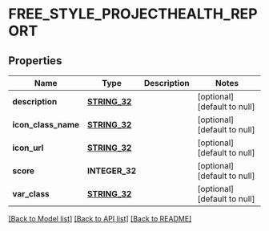 # FREE_STYLE_PROJECTHEALTH_REPORT

## Properties
Name | Type | Description | Notes
------------ | ------------- | ------------- | -------------
**description** | [**STRING_32**](STRING_32.md) |  | [optional] [default to null]
**icon_class_name** | [**STRING_32**](STRING_32.md) |  | [optional] [default to null]
**icon_url** | [**STRING_32**](STRING_32.md) |  | [optional] [default to null]
**score** | **INTEGER_32** |  | [optional] [default to null]
**var_class** | [**STRING_32**](STRING_32.md) |  | [optional] [default to null]

[[Back to Model list]](../README.md#documentation-for-models) [[Back to API list]](../README.md#documentation-for-api-endpoints) [[Back to README]](../README.md)



